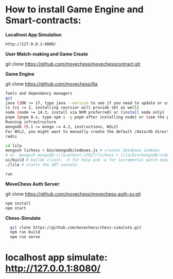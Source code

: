 # How to install Game Engine and Smart-contracts: 

**Localhost App Simulation**
```bash
http://127.0.0.1:8080/
```

**User Match-making and Game Create**

git clone https://github.com/movechess/movechesscontract.git


**Game Engine**

git clone https://github.com/movechess/lila
  ```bash
Tools and dependency managers
git
java (JDK >= 17, type java --version to see if you need to update or use jenv if you need multiple jdk versions)
cs (cs >= 2, installing coursier will provide sbt as well)
node (node >= 14.3, install via NVM preferred) or (install node only)
pnpm (pnpm 8.x, type npm i -g pnpm after installing node) or (see the pnpm homepage)
Running infrastructure
mongodb (5.1 >= mongo >= 4.2, instructions, WSL2)
For WSL2, you might want to manually create the default /data/db directory and give ownership permissions to your user (sudo chown -R `id -un` /data/db). If sudo service mongod start does not work, you may want to open a terminal and run mongod as super-user.
redis

cd lila
mongosh lichess < bin/mongodb/indexes.js # creates database indexes
# or `mongosh mongodb://localhost:27017/lichess < lila/bin/mongodb/indexes.js` if you use docker
ui/build # builds client. -h for help and -w for incremental watch mode.
./lila # starts the SBT console

run
```
**MoveChess Auth Server**: 

git clone https://github.com/movechess/movechess-auth-sv.git
  ```bash 
  npm install
  npm start
```

**Chess-Simulate**
```bash 
  git clone https://github.com/movechess/chess-simulate.git
  npm run build
  npm run serve
```

# localhost app simulate: http://127.0.0.1:8080/

